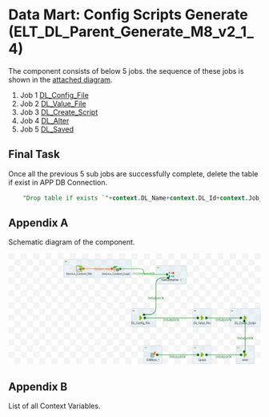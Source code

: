 # Data Mart: Config Scripts Generate (ELT_DL_Parent_Generate_M8_v2_1_4)

The component consists of below 5 jobs. the sequence of these jobs is shown in the [attached diagram](#appendix-a).


1. Job 1 [DL_Config_File](/DL_Config_File.md)
2. Job 2 [DL_Value_File](/ELT_DL_Value_File_M8.md)
3. Job 3 [DL_Create_Script](/ELT_DL_Create_Script_M8.md)
4. Job 4 [DL_Alter](/DL%20Alter%20Jobs/ELT_DL_Alter_Job_Group.md)
5. Job 5 [DL_Saved](/ELT_DL_Saved_Info_M8_v1.md)


## Final Task
Once all the previous 5 sub jobs are successfully complete, delete the table if exist in APP DB Connection.

```sql
    "Drop table if exists `"+context.DL_Name+context.DL_Id+context.Job_Id+"`"
```

## Appendix A

Schematic diagram of the component.

![schematic diagram](./ELT_DL_Parent_Generate_M8_v2.png "ELT_DL_Parent_Generate_M8_v2_1_4")


## Appendix B

List of all Context Variables.


                                                      





